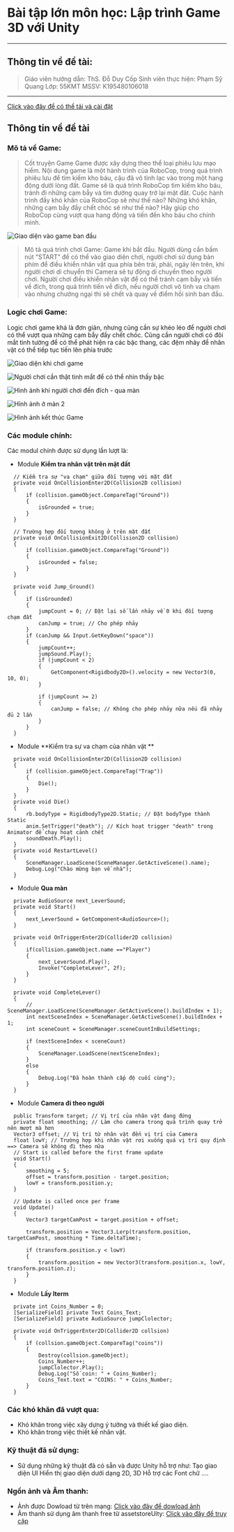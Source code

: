 # Bài tập lớn môn học: Lập trình Game 3D với Unity
***
## Thông tin về đề tài:
> Giáo viên hướng dẫn: ThS. Đỗ Duy Cốp
> Sinh viên thực hiện: Phạm Sỹ Quang
> Lớp:                 55KMT
> MSSV:                K195480106018
***
[Click vào đây để có thể tải và cài đặt](https://drive.google.com/file/d/1VXdVF_d1QBM52HeN76qbjzNCgxOTgKOt/view?usp=sharing)
## Thông tin về đề tài
### Mô tả về Game:
> Cốt truyện Game
Game được xây dựng theo thể loại phiêu lưu mạo hiểm.
Nội dung game là một hành trình của RoboCop, trong quá trình phiêu lưu để tìm kiếm kho báu, cậu đã vô tình lạc vào trong một hang động dưới lòng đất. Game sẽ là quá trình RoboCop tìm kiếm kho báu, tránh đi những cạm bẫy và tìm đường quay trở lại mặt đât.
Cuộc hành trình đầy khó khăn của RoboCop sẽ như thế nào?
Những khó khăn, những cạm bẫy đầy chết chóc sẽ như thế nào?
Hãy giúp cho RoboCop cùng vượt qua hang động và tiến đến kho báu cho chính mình.

![Giao diện vào game ban đầu](https://i.imgur.com/EeHRvLW.png)
> Mô tả quá trình chơi Game:
Game khi bắt đầu. Người dùng cần bấm nút “START” để có thể vào giao diện chơi, người chơi sử dụng bàn phím để điều khiển nhân vật qua phía bên trái, phải, ngảy lên trên, khi người chơi di chuyển thì Camera sẽ tự động di chuyển theo người chơi. Người chơi điều khiển nhân vật để có thể tránh cạm bẫy và tiến về đích, trong quá trình tiến về đích, nếu người chơi vô tình va chạm vào nhưng chướng ngại thì sẽ chết và quay về điểm hồi sinh ban đầu.
### Logic chơi Game:
Logic chơi game khá là đơn giản, nhưng cũng cần sự khéo léo để người chơi có thể vượt qua những cạm bẫy đầy chết chóc. Cũng cần người chơi có đôi mắt tinh tường để có thể phát hiện ra các bậc thang, các đệm nhảy để nhân vật có thể tiếp tục tiến lên phía trước

![Giao diện khi chơi game](https://i.imgur.com/GaVwwsT.png)

![Người chơi cần thật tinh mắt để có thể nhìn thấy bậc](https://i.imgur.com/8Htgiu7.png)

![Hình ảnh khi người chơi đến đích - qua màn](https://i.imgur.com/vm7o86T.png)

![Hỉnh ảnh ở màn 2](https://i.imgur.com/WZshYO2.png)

![Hình ảnh kết thúc Game](https://i.imgur.com/cZtZY6o.png)
### Các module chính:
Các modul chính được sử dụng lần lượt là:
- Module **Kiểm tra nhân vật trên mặt đất**
```
  // Kiểm tra sự "va chạm" giữa đối tượng với mặt đất
  private void OnCollisionEnter2D(Collision2D collision)
  {
      if (collision.gameObject.CompareTag("Ground"))
      {
          isGrounded = true;
      }
  }

  // Trường hợp đối tượng không ở trên mặt đất
  private void OnCollisionExit2D(Collision2D collision)
  {
      if (collision.gameObject.CompareTag("Ground"))
      {
          isGrounded = false;
      }
  }

  private void Jump_Ground()
  {
      if (isGrounded)
      {
          jumpCount = 0; // Đặt lại số lần nhảy về 0 khi đối tượng chạm đất
          canJump = true; // Cho phép nhảy
      }
      if (canJump && Input.GetKeyDown("space"))
      {
          jumpCount++;
          jumpSound.Play();
          if (jumpCount < 2)
          {
              GetComponent<Rigidbody2D>().velocity = new Vector3(0, 10, 0);
          }

          if (jumpCount >= 2)
          {
              canJump = false; // Không cho phép nhảy nữa nếu đã nhảy đủ 2 lần
          }
      }
  }
```
- Module **Kiểm tra sự va chạm của nhân vật **
```
  private void OnCollisionEnter2D(Collision2D collision)
  {
      if (collision.gameObject.CompareTag("Trap"))
      {
          Die();
      }
  }
  private void Die()
  {
      rb.bodyType = RigidbodyType2D.Static; // Đặt bodyType thành Static
      anim.SetTrigger("death"); // Kích hoạt trigger "death" trong Animator để chạy hoạt cảnh chết
      soundDeath.Play();
  }
  private void RestartLevel()
  {
      SceneManager.LoadScene(SceneManager.GetActiveScene().name);
      Debug.Log("Chào mừng bạn về nhà");
  }
```
- Module **Qua màn**
```
  private AudioSource next_LeverSound;
  private void Start()
  {
      next_LeverSound = GetComponent<AudioSource>();
  }

  private void OnTriggerEnter2D(Collider2D collision)
  {
      if(collision.gameObject.name =="Player")
      {
          next_LeverSound.Play();
          Invoke("CompleteLever", 2f);
      }
  }

  private void CompleteLever()
  {
      // SceneManager.LoadScene(SceneManager.GetActiveScene().buildIndex + 1);
      int nextSceneIndex = SceneManager.GetActiveScene().buildIndex + 1;
      int sceneCount = SceneManager.sceneCountInBuildSettings;

      if (nextSceneIndex < sceneCount)
      {
          SceneManager.LoadScene(nextSceneIndex);
      }
      else
      {
          Debug.Log("Đã hoàn thành cấp độ cuối cùng");
      }    
  }
```
- Module **Camera đi theo người**
```
  public Transform target; // Vị trí của nhân vật đang đứng
  private float smoothing; // Làm cho camera trong quá trình quay trở nên mượt mà hơn
  Vector3 offset; // Vị trí từ nhân vật đến vị trí của Camera
  float lowY; // Trường hợp khi nhân vật rơi xuống quá vị trí quy định ==> Camera sẽ không đi theo nữa
  // Start is called before the first frame update
  void Start()
  {
      smoothing = 5;
      offset = transform.position - target.position;
      lowY = transform.position.y;
  }

  // Update is called once per frame
  void Update()
  {
      Vector3 targetCamPost = target.position + offset;

      transform.position = Vector3.Lerp(transform.position, targetCamPost, smoothing * Time.deltaTime);

      if (transform.position.y < lowY)
      {
          transform.position = new Vector3(transform.position.x, lowY, transform.position.z);
      }
  }
```
- Module **Lấy Iterm**
```
  private int Coins_Number = 0;
  [SerializeField] private Text Coins_Text;
  [SerializeField] private AudioSource jumpClolector;

  private void OnTriggerEnter2D(Collider2D collsion)
  {
      if (collsion.gameObject.CompareTag("coins"))
      {
          Destroy(collsion.gameObject);
          Coins_Number++;
          jumpClolector.Play();
          Debug.Log("Số coin: " + Coins_Number);
          Coins_Text.text = "COINS: " + Coins_Number;
      }
  }
```
### Các khó khăn đã vượt qua:
- Khó khăn trong việc xây dựng ý tưởng và thiết kế giao diện.
- Khó khăn trong việc thiết kế nhân vật.
### Kỹ thuật đã sử dụng:
- Sử dụng những kỹ thuật đã có sẵn và được Unity hỗ trợ như:
   Tạo giao diện UI
   Hiển thị giao diện dưới dạng 2D, 3D
   Hỗ trợ các Font chữ
   ....
### Ngồn ảnh và Âm thanh:
- Ảnh được Dowload từ trên mạng:
[Click vào đây để dowload ảnh](https://drive.google.com/drive/folders/1e4McbCOr-kRMb5ZYlQmQs8zUzvQ0Nrn9?usp=sharing)
- Âm thanh sử dụng âm thanh free từ assetstoreUity:
[Click vào đây để truy cập](https://assetstore.unity.com/?category=audio&price=0-0&orderBy=1)
